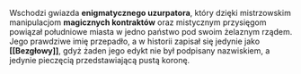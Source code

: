 Wschodzi gwiazda **enigmatycznego uzurpatora**, który dzięki mistrzowskim manipulacjom **magicznych kontraktów** oraz mistycznym przysięgom powiązał południowe miasta w jedno państwo pod swoim żelaznym rządem. Jego prawdziwe imię przepadło, a w historii zapisał się jedynie jako **[[Bezgłowy]]**, gdyż żaden jego edykt nie był podpisany nazwiskiem, a jedynie pieczęcią przedstawiającą pustą koronę.